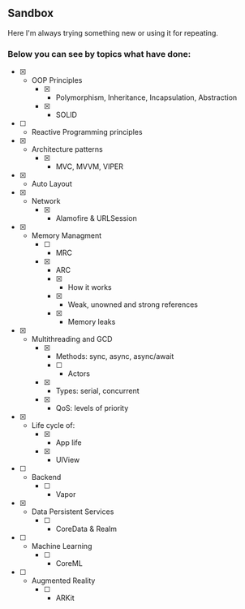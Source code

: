 ## Sandbox
Here I'm always trying something new or using it for repeating.

### Below you can see by topics what have done:

- [x] - OOP Principles
    - [x] - Polymorphism, Inheritance, Incapsulation, Abstraction
    - [x] - SOLID
- [ ] - Reactive Programming principles 
- [x] - Architecture patterns
    - [x] - MVC, MVVM, VIPER
- [x] - Auto Layout
- [x] - Network
    - [x] - Alamofire & URLSession
- [x] - Memory Managment
    - [ ] - MRC 
    - [x] - ARC
       - [x] - How it works
       - [x] - Weak, unowned and strong references
       - [x] - Memory leaks
- [x] - Multithreading and GCD 
    - [x] - Methods: sync, async, async/await
       - [ ] - Actors
    - [x] - Types: serial, concurrent
    - [x] - QoS: levels of priority
- [x] - Life cycle of: 
    - [x] - App life
    - [x] - UIView
- [ ] - Backend
    - [ ] - Vapor
- [x] - Data Persistent Services
    - [ ] - CoreData & Realm

- [ ] - Machine Learning
    - [ ] - CoreML
- [ ] - Augmented Reality
    - [ ] - ARKit
